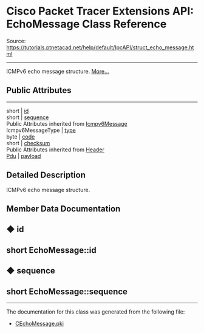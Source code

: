 # Cisco Packet Tracer Extensions API: EchoMessage Class Reference

Source: https://tutorials.ptnetacad.net/help/default/IpcAPI/struct_echo_message.html

---

ICMPv6 echo message structure. [More...](struct_echo_message.html#details)

##  Public Attributes  
  
---  
short | [id](struct_echo_message.html#a26041101ef46e4b7b1b023fa51ae97d7)  
short | [sequence](struct_echo_message.html#a299f7064254c7504b2c52f19a46830ad)  
Public Attributes inherited from [Icmpv6Message](struct_icmpv6_message.html)  
Icmpv6MessageType | [type](struct_icmpv6_message.html#ac2e04a595d1a58e650b611f66cb27fd4)  
byte | [code](struct_icmpv6_message.html#a5287359ba10784ecd87d9904fba548f0)  
short | [checksum](struct_icmpv6_message.html#a0989e68c86c7e8449086fba804af6de2)  
Public Attributes inherited from [Header](struct_header.html)  
[Pdu](struct_pdu.html) | [payload](struct_header.html#a07ee8693faef1e16c65765b5bcdc366d)  
  
## Detailed Description

ICMPv6 echo message structure. 

## Member Data Documentation

## ◆ id

short EchoMessage::id  
---  
  
## ◆ sequence

short EchoMessage::sequence  
---  
  
* * *

The documentation for this class was generated from the following file:

  * [CEchoMessage.pki](_c_echo_message_8pki.html)


